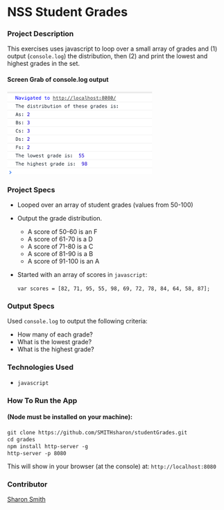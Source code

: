 # NSS Student Grades

### Project Description 
This exercises uses javascript to loop over a small array of grades and (1) output (`console.log`) the distribution, then (2) and print the lowest and highest grades in the set.

#### Screen Grab of console.log output
![Screen Grab of console.log output](https://raw.githubusercontent.com/SMITHsharon/studentGrades/screen/screens/Screen%20Grab%20of%20console.log.png)


### Project Specs
- Looped over an array of student grades (values from 50-100)
- Output the grade distribution.

	- A score of 50-60 is an F
	- A score of 61-70 is a D
	- A score of 71-80 is a C
	- A score of 81-90 is a B
	- A score of 91-100 is an A

- Started with an array of scores in `javascript`:

	`var scores = [82, 71, 95, 55, 98, 69, 72, 78, 84, 64, 58, 87];`

### Output Specs
Used `console.log` to output the following criteria:
- How many of each grade?
- What is the lowest grade?
- What is the highest grade?


### Technologies Used
- `javascript`


### How To Run the App
#### (Node must be installed on your machine):
```
git clone https://github.com/SMITHsharon/studentGrades.git
cd grades
npm install http-server -g
http-server -p 8080
```

This will show in your browser (at the console) at: `http://localhost:8080`


### Contributor
[Sharon Smith](https://github.com/SMITHsharon)

